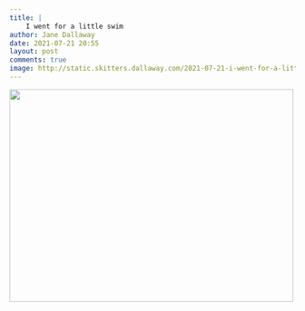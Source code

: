 ```yaml
---
title: |
    I went for a little swim
author: Jane Dallaway
date: 2021-07-21 20:55
layout: post
comments: true
image: http://static.skitters.dallaway.com/2021-07-21-i-went-for-a-little-swim-fullsize-0.jpeg
---
```




<a href="http://static.skitters.dallaway.com/2021-07-21-i-went-for-a-little-swim-fullsize-0.jpeg"><img src="http://static.skitters.dallaway.com/2021-07-21-i-went-for-a-little-swim-thumb-0.jpeg" width="500" height="375"></a>

